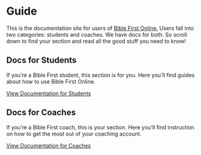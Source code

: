 # Guide

This is the documentation site for users of [Bible First Online.](https://biblefirst.online/) Users fall into two categories: students and coaches. We have docs for both. So scroll down to find your section and read all the good stuff you need to know!

## Docs for Students

If you’re a Bible First student, this section is for you. Here you’ll find guides about how to use Bible First Online.

[View Documentation for Students](/students/)

## Docs for Coaches

If you’re a Bible First coach, this is your section. Here you’ll find instruction on how to get the most out of your coaching account.

[View Documentation for Coaches](/coaches/)
